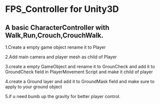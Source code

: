 # FPS_Controller for Unity3D

## A basic CharacterController with Walk,Run,Crouch,CrouchWalk.

 <p>1.Create a empty game object rename it to Player</p>

<p> 2.Add main camera and player mesh as child of Player</p>

<p> 3.create a empty GameObject and rename it to GrounCheck and add it to GroundCheck field in PlayerMovement Script and make it child of player</p>

<p> 4.create a Ground layer and add it to GroundMask field and make sure to apply to your ground object</p>

<p> 5.if u need bumb up the gravity for better player control.</p>
